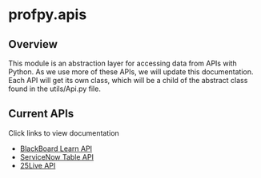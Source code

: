 # profpy.apis
## Overview
This module is an abstraction layer for accessing data from APIs with Python. As we use more of these APIs, we will update this documentation.
Each API will get its own class, which will be a child of the abstract class found in the utils/Api.py file. 

## Current APIs 
Click links to view documentation

- [BlackBoard Learn API](./docs/BlackBoardLearn.md)
- [ServiceNow Table API](./docs/ServiceNowTable.md)
- [25Live API](./docs/TwentyFiveLive.md)